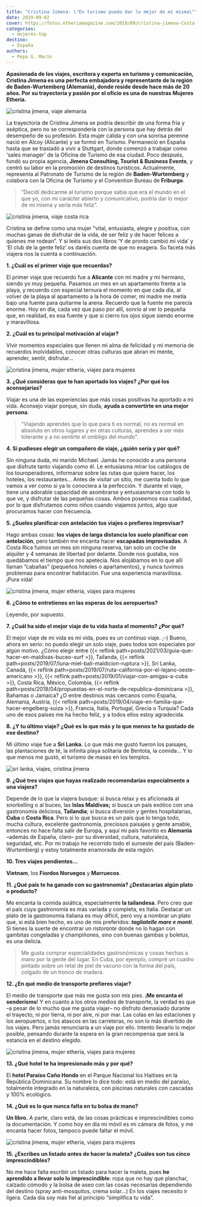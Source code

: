 ```yaml
---
title: "Cristina Jimena: \"En turismo puedo dar lo mejor de mí misma\""
date: 2019-09-02
cover: https://fotos.etheriamagazine.com/2019/09/cristina-jimena-Costa-Rica.jpg
categories: 
  - mujeres-top
destino: 
  - España
authors: 
  - Pepa G. Marín
---
```


**Apasionada de los viajes, escritora y experta en turismo y comunicación, Cristina 
Jimena es una perfecta embajadora y representante de la región de Baden-Wurtemberg 
(Alemania), donde reside desde hace más de 20 años. Por su trayectoria y pasión por el 
oficio es una de nuestras Mujeres Etheria.** 

![cristina jimena, viaje alemania](https://fotos.etheriamagazine.com/2019/08/2-cristina-jimena-heidelberg.jpg "Cristina J. en Heidelberg (Alemania).")

La trayectoria de Cristina Jimena se podría describir de una forma fría y aséptica, pero 
no se correspondería con la persona que hay detrás del desempeño de su profesión. Esta 
mujer cálida y con una sonrisa perenne nació en Alcoy (Alicante) y se formó en Turismo. 
Permaneció en España hasta que se trasladó a vivir a Stuttgart, donde comenzó a trabajar 
como 'sales manager' de la Oficina de Turismo de esa ciudad. Poco después, fundó su 
propia agencia, **Jimena Consulting, Tourist & Business Events**, y centró su labor en 
la promoción de destinos turísticos. Actualmente, representa al Patronato de Turismo de 
la región de **Baden-Wurtemberg** y colabora con la Oficina de Turismo y el Convention 
Bureau de **Friburgo**. 

> “Decidí dedicarme al turismo porque sabía que era el mundo en el que yo, con mi carácter 
> abierto y comunicativo, podría dar lo mejor de mí misma y sería más feliz”. 

![cristina jimena, viaje costa rica](https://fotos.etheriamagazine.com/2019/09/cristina-jimena-Costa-Rica.jpg "Viaje a Costa Rica.")

Cristina se define como una mujer “vital, entusiasta, alegre y positiva, con muchas 
ganas de disfrutar de la vida, de ser feliz y de hacer felices a quienes me rodean”. Y 
si leéis sus dos libros ‘Y de pronto cambió mi vida’ y ‘El club de la gente feliz’ os 
daréis cuenta de que no exagera. Su faceta más viajera nos la cuenta a continuación. 

**1\. ¿Cuál es el primer viaje que recuerdas?** 

El primer viaje que recuerdo fue a **Alicante** con mi madre y mi hermano, siendo yo muy 
pequeña. Pasamos un mes en un apartamento frente a la playa, y recuerdo con especial 
ternura el momento en que cada día, al volver de la playa al apartamento a la hora de 
comer, mi madre me metía bajo una fuente para quitarme la arena. Recuerdo que la fuente 
me parecía enorme. Hoy en día, cada vez que paso por allí, sonrío al ver lo pequeña que, 
en realidad, es esa fuente y que si cierro los ojos sigue siendo enorme y maravillosa. 

**2\. ¿Cuál es tu principal motivación al viajar?** 

Vivir momentos especiales que llenen mi alma de felicidad y mi memoria de recuerdos 
inolvidables, conocer otras culturas que abran mi mente, aprender, sentir, disfrutar... 

![cristina jimena, mujer etheria, viajes para mujeres](https://fotos.etheriamagazine.com/2019/08/cristina-jimena-flores.jpg "En Stuttgart.")

**3\. ¿Qué consideras que te han aportado los viajes? ¿Por qué los aconsejarías?** 

Viajar es una de las experiencias que más cosas positivas ha aportado a mi vida. 
Aconsejo viajar porque, sin duda, **ayuda a convertirte en una mejor persona**. 

> "Viajando aprendes que lo que para ti es normal, no es normal en absoluto en otros 
> lugares y en otras culturas, aprendes a ser más tolerante y a no sentirte el ombligo del 
> mundo". 

**4\. Si pudieses elegir un compañero de viaje, ¿quién sería y por qué?** 

Sin ninguna duda, mi marido Michael. Jamás he conocido a una persona que disfrute tanto 
viajando como él. Le entusiasma mirar los catálogos de los touroperadores, informarse 
sobre las rutas que quiere hacer, los hoteles, los restaurantes... Antes de visitar un 
sitio, me cuenta todo lo que vamos a ver como si ya lo conociera a la perfección. Y 
durante el viaje, tiene una adorable capacidad de asombrarse y entusiasmarse con todo lo 
que ve, y disfrutar de las pequeñas cosas. Ambos poseemos esa cualidad, por lo que 
disfrutamos como niños cuando viajamos juntos, algo que procuramos hacer con frecuencia. 

**5\. ¿Sueles planificar con antelación tus viajes o prefieres improvisar?** 

Hago ambas cosas: **los viajes de larga distancia los suelo planificar con antelación**, 
pero también me encanta hacer **escapadas improvisadas**. A Costa Rica fuimos un mes sin 
ninguna reserva, tan solo un coche de alquiler y 4 semanas de libertad por delante. 
Donde nos gustaba, nos quedábamos el tiempo que nos apetecía. Nos alojábamos en lo que 
allí llaman “cabañas” (pequeños hoteles o apartamentos), y nunca tuvimos problemas para 
encontrar habitación. Fue una experiencia maravillosa. ¡Pura vida! 

![cristina jimena, mujer etheria, viajes para mujeres](https://fotos.etheriamagazine.com/2019/08/cristina-jimena-viajes.jpg "Viaje a Tailandia.")

**6\. ¿Cómo te entretienes en las esperas de los aeropuertos?** 

Leyendo, por supuesto. 

**7\. ¿Cuál ha sido el mejor viaje de tu vida hasta el momento? ¿Por qué?** 

El mejor viaje de mi vida es mi vida, pues es un continuo viaje. ;-) Bueno, ahora en 
serio: no puedo elegir un solo viaje, pues todos son especiales por algún motivo. ¿Cómo 
elegir entre {{< reflink path=posts/2021/03/guia-que-hacer-en-maldivas-buceo-surf >}}, 
Tailanda, {{< reflink path=posts/2019/07/luna-miel-bali-maldicion-ruptura >}}, Sri 
Lanka, Canadá, {{< reflink 
path=posts/2019/07/ruta-california-por-el-lejano-oeste-americano >}}, {{< reflink 
path=posts/2019/01/viajar-con-amigas-a-cuba >}}, Costa Rica, México, Colombia, {{< 
reflink path=posts/2018/04/propuestas-en-el-norte-de-republica-dominicana >}}, Bahamas o 
Jamaica? ¿O entre destinos más cercanos como España, Alemania, Austria, {{< reflink 
path=posts/2019/04/viaje-en-familia-que-hacer-engelberg-suiza >}}, Francia, Italia, 
Portugal, Grecia o Turquía? Cada uno de esos países me ha hecho feliz, y a todos ellos 
estoy agradecida. 

**8\. ¿Y tu último viaje? ¿Qué es lo que más y lo que menos te ha gustado de ese 
destino?** 

Mi último viaje fue a **Sri Lanka.** Lo que más me gustó fueron los paisajes, las 
plantaciones de té, la infinita playa solitaria de Bentota, la comida... Y lo que menos 
me gustó, el turismo de masas en los templos. 

![sri lanka, viajes, cristina jimena](https://fotos.etheriamagazine.com/2019/09/cristina-jimena-Sri-Lanka.jpg "Viaje a Sri Lanka.")

**9\. ¿Qué tres viajes que hayas realizado recomendarías especialmente a una viajera?** 

Depende de lo que la viajera busque: si busca relax y es aficionada al snorkelling o al 
buceo, las **Islas Maldivas;** si busca un país exótico con una gastronomía deliciosa, 
**Tailandia**; si busca diversión y gentes hospitalarias, **Cuba** o **Costa Rica**. 
Pero si lo que busca es un país que lo tenga todo, mucha cultura, excelente gastronomía, 
preciosos paisajes y gente amable, entonces no hace falta salir de Europa, y aquí mi 
país favorito es **Alemania** –además de España, claro– por su diversidad, cultura, 
naturaleza, seguridad, etc. Por mi trabajo he recorrido todo el suroeste del país 
(Baden-Wurtemberg) y estoy totalmente enamorada de esta región. 

**10\. Tres viajes pendientes…** 

**Vietnam**, los **Fiordos Noruegos** y **Marruecos**. 

**11\. ¿Qué país te ha ganado con su gastronomía? ¿Destacarías algún plato o producto?** 

Me encanta la comida asiática, especialmente **la tailandesa**. Pero creo que el país 
cuya gastronomía es más variada y completa, es Italia. Destacar un plato de la 
gastronomía italiana es muy difícil, pero voy a nombrar un plato que, si está bien 
hecho, es uno de mis preferidos: **_tagliatelle mare e monti_**. Si tienes la suerte de 
encontrar un _ristorante_ donde no lo hagan con gambitas congeladas y champiñones, sino 
con buenas gambas y boletus, es una delicia. 

> Me gusta comprar especialidades gastronómicas y cosas hechas a mano por la gente del 
> lugar. En Cuba, por ejemplo, compré un cuadro pintado sobre un retal de piel de vacuno 
> con la forma del país, colgado de un tronco de madera. 

**12\. ¿En qué medio de transporte prefieres viajar?** 

El medio de transporte que más me gusta son mis pies. ¡**Me encanta el senderismo**! Y 
en cuanto a los otros medios de transporte, la verdad es que –a pesar de lo mucho que me 
gusta viajar– no disfruto demasiado durante el trayecto, ni por tierra, ni por aire, ni 
por mar. Las colas en las estaciones y los aeropuertos, o los atascos en las carreteras, 
no son lo más divertido de los viajes. Pero jamás renunciaría a un viaje por ello. 
Intento llevarlo lo mejor posible, pensando durante la espera en la gran recompensa que 
será la estancia en el destino elegido. 

![cristina jimena, mujer etheria, viajes para mujeres](https://fotos.etheriamagazine.com/2019/08/1-Cristina-Jimena-Alemania.jpg "Junto al castillo Hohenzollern (Alemania).")

**13\. ¿Qué hotel te ha impresionado más y por qué?** 

El **hotel Paraíso Caño Hondo** en el Parque Nacional los Haitises en la República 
Dominicana. Su nombre lo dice todo: está en medio del paraíso, totalmente integrado en 
la naturaleza, con piscinas naturales con cascadas y 100% ecológico. 

**14\. ¿Qué es lo que nunca falta en tu bolsa de mano?** 

**Un libro.** A parte, claro está, de las cosas prácticas e imprescindibles como la 
documentación. Y como hoy en día mi móvil es mi cámara de fotos, y me encanta hacer 
fotos, tampoco puede faltar el móvil. 

![cristina jimena, mujer etheria, viajes para mujeres](https://fotos.etheriamagazine.com/2019/08/cristina-jimena-nieve.jpg "Esquiando en el Monte Feldberg (Selva Negra)")

**15\. ¿Escribes un listado antes de hacer la maleta? ¿Cuáles son tus cinco 
imprescindibles?** 

No me hace falta escribir un listado para hacer la maleta, pues **he aprendido a llevar 
solo lo imprescindible**: ropa que no hay que planchar, calzado cómodo y la bolsa de 
aseo con las cosas necesarias dependiendo del destino (spray anti-mosquitos, crema 
solar...) En los viajes necesito ir ligera. Cada día soy más fiel al principio 
“simplifica tu vida”.
